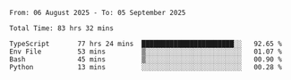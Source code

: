 <!--START_SECTION:waka-->

```abap
From: 06 August 2025 - To: 05 September 2025

Total Time: 83 hrs 32 mins

TypeScript       77 hrs 24 mins  ███████████████████████░░   92.65 %
Env File         53 mins         ▒░░░░░░░░░░░░░░░░░░░░░░░░   01.07 %
Bash             45 mins         ▒░░░░░░░░░░░░░░░░░░░░░░░░   00.90 %
Python           13 mins         ░░░░░░░░░░░░░░░░░░░░░░░░░   00.28 %
```

<!--END_SECTION:waka-->
